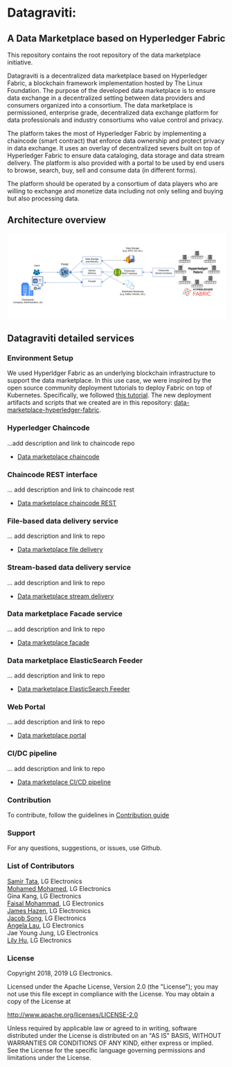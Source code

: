 # Datagraviti: 
## A Data Marketplace based on Hyperledger Fabric
This repository contains the root repository of the data marketplace initiative.

Datagraviti is a decentralized data marketplace based on Hyperledger Fabric, a blockchain framework implementation hosted by The Linux Foundation. The purpose of the developed data marketplace is to ensure data exchange in a decentralized setting between data providers and consumers organized into a consortium. The data marketplace is permissioned, enterprise grade, decentralized data exchange platform for data professionals and industry consortiums who value control and privacy.  

The platform takes the most of Hyperledger Fabric by implementing a chaincode (smart contract) that enforce data ownership and protect privacy in data exchange. It uses an overlay of decentralized severs built on top of Hyperledger Fabric to ensure data cataloging, data storage and data stream delivery. The platform is also provided with a portal to be used by end users to browse, search, buy, sell and consume data (in different forms). 

The platform should be operated by a consortium of data players who are willing to exchange and monetize data including not only selling and buying but also processing data.

## Architecture overview
<img src="images/architecture.png" width="1000">

## Datagraviti detailed services

### Environment Setup

We used Hyperldger Fabric as an underlying blockchain infrastructure to support the data marketplace.
In this use case, we were inspired by the open source community deployment tutorials to deploy Fabric on top of Kubernetes.
Specifically, we followed [this tutorial](https://github.com/IBM/blockchain-network-on-kubernetes#4-deploy-hyperledger-fabric-network-into-kubernetes-cluster).
The new deployment artifacts and scripts that we created are in this repository:
[data-marketplace-hyperledger-fabric](https://github.com/lgsvl/data-marketplace-hyperledger-fabric).

### Hyperledger Chaincode
...add description and link to chaincode repo
- [Data marketplace chaincode](https://github.com/lgsvl/data-marketplace-chaincode)

### Chaincode REST interface
... add description and link to chaincode rest
- [Data marketplace chaincode REST](https://github.com/lgsvl/data-marketplace-chaincode-rest)

### File-based data delivery service
... add description and link to repo
- [Data marketplace file delivery](https://github.com/lgsvl/data-marketplace-file-delivery)

### Stream-based data delivery service
... add description and link to repo
- [Data marketplace stream delivery](https://github.com/lgsvl/data-marketplace-stream-delivery)

### Data marketplace Facade service
... add description and link to repo
- [Data marketplace facade](https://github.com/lgsvl/data-marketplace-facade)

### Data marketplace ElasticSearch Feeder
... add description and link to repo
- [Data marketplace ElasticSearch Feeder](https://github.com/lgsvl/data-marketplace-esearchFeeder)

### Web Portal
... add description and link to repo
- [Data marketplace portal](https://github.com/lgsvl/data-marketplace-portal)

### CI/DC pipeline
... add description and link to repo
- [Data marketplace CI/CD pipeline](https://github.com/lgsvl/data-marketplace-pipeline)

### Contribution
To contribute, follow the guidelines in [Contribution guide](contribution-guide.md)

### Support
For any questions, suggestions, or issues, use Github.

### List of Contributors
[Samir Tata](https://www.linkedin.com/in/samirtata/), LG Electronics \
[Mohamed Mohamed](https://www.linkedin.com/in/mohamedmohamedphd/), LG Electronics \
Gina Kang, LG Electronics \
[Faisal Mohammad](https://www.linkedin.com/in/faisalmohammad27/), LG Electronics \
[James Hazen](https://www.linkedin.com/in/jim-hazen-204a741/), LG Electronics \
[Jacob Song](https://www.linkedin.com/in/jacob-song-1bb2301/), LG Electronics \
[Angela Lau](https://www.linkedin.com/in/angelal/), LG Electronics \
Jae Young Jung, LG Electronics \
[Lily Hu](https://www.linkedin.com/in/lilyhusf/), LG Electronics 

### License
Copyright 2018, 2019 LG Electronics.

Licensed under the Apache License, Version 2.0 (the "License");
you may not use this file except in compliance with the License.
You may obtain a copy of the License at

http://www.apache.org/licenses/LICENSE-2.0

Unless required by applicable law or agreed to in writing, software
distributed under the License is distributed on an "AS IS" BASIS,
WITHOUT WARRANTIES OR CONDITIONS OF ANY KIND, either express or implied.
See the License for the specific language governing permissions and
limitations under the License.
